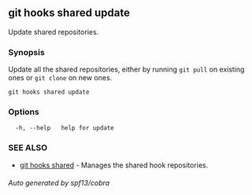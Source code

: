 ## git hooks shared update

Update shared repositories.

### Synopsis

Update all the shared repositories, either by
running `git pull` on existing ones or `git clone` on new ones.

```
git hooks shared update
```

### Options

```
  -h, --help   help for update
```

### SEE ALSO

* [git hooks shared](git_hooks_shared.md)	 - Manages the shared hook repositories.

###### Auto generated by spf13/cobra 
